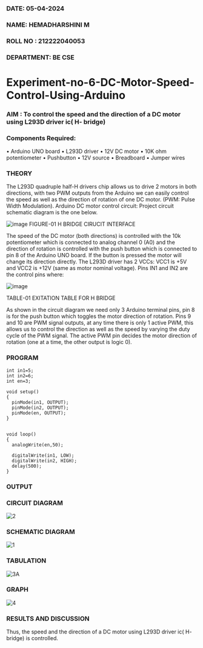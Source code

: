 ###  DATE: 05-04-2024
###  NAME: HEMADHARSHINI M
###  ROLL NO : 212222040053
###  DEPARTMENT: BE CSE
# Experiment-no-6-DC-Motor-Speed-Control-Using-Arduino
### AIM : To control the speed and the direction of a DC motor using L293D driver ic( H- bridge)

### Components Required:
•	Arduino UNO board
•	L293D driver
•	12V DC motor
•	10K ohm potentiometer
•	Pushbutton
•	12V source
•	Breadboard
•	Jumper wires
### THEORY 
The L293D quadruple half-H drivers chip allows us to drive 2 motors in both directions, with two PWM outputs from the Arduino we can easily control the speed as well as the direction of rotation of one DC motor. (PWM: Pulse Width Modulation).
Arduino DC motor control circuit:
Project circuit schematic diagram is the one below.

![image](https://user-images.githubusercontent.com/36288975/167763051-b230c183-afc5-46f2-ba95-0f95e10dd6c9.png)
FIGURE-01 H BRIDGE CIRUCIT INTERFACE 
 
The speed of the DC motor (both directions) is controlled with the 10k potentiometer which is connected to analog channel 0 (A0) and the direction of rotation is controlled with the push button which is connected to pin 8 of the Arduino UNO board. If the button is pressed the motor will change its direction directly.
The L293D driver has 2 VCCs: VCC1 is +5V and VCC2 is +12V (same as motor nominal voltage). Pins IN1 and IN2 are the control pins where:





![image](https://user-images.githubusercontent.com/36288975/167763120-1421c2c5-8381-49eb-b376-03f6e1113b7a.png)






TABLE-01 EXITATION TABLE FOR H BRIDGE 

As shown in the circuit diagram we need only 3 Arduino terminal pins, pin 8 is for the push button which toggles the motor direction of rotation. Pins 9 and 10 are PWM signal outputs, at any time there is only 1 active PWM, this allows us to control the direction as well as the speed by varying the duty cycle of the PWM signal. The active PWM pin decides the motor direction of rotation (one at a time, the other output is logic 0).

### PROGRAM 
```
int in1=5;
int in2=6;
int en=3;

void setup()
{
  pinMode(in1, OUTPUT);
  pinMode(in2, OUTPUT);
  pinMode(en, OUTPUT);
}


void loop()
{ 
  analogWrite(en,50);
 
  digitalWrite(in1, LOW);
  digitalWrite(in2, HIGH);
  delay(500);
}
```
### OUTPUT
### CIRCUIT DIAGRAM

![2](https://github.com/HemadharshiniMurugan/Experiment-no-7-DC-Motor-Speed-Control-Using-Arduino/assets/119404809/f49c99e5-d3e6-417e-b4d3-545ebcdee460)

### SCHEMATIC DIAGRAM

![1](https://github.com/HemadharshiniMurugan/Experiment-no-7-DC-Motor-Speed-Control-Using-Arduino/assets/119404809/d55d381d-9eaa-4716-ba72-f34d59d2a8c7)

### TABULATION

![3A](https://github.com/HemadharshiniMurugan/Experiment-no-7-DC-Motor-Speed-Control-Using-Arduino/assets/119404809/ed576b3c-abbd-421a-91b6-308a0279edf9)

### GRAPH

![4](https://github.com/HemadharshiniMurugan/Experiment-no-7-DC-Motor-Speed-Control-Using-Arduino/assets/119404809/0374c76e-b764-4d81-921c-d7479624ba1d)






### RESULTS AND DISCUSSION 
Thus, the speed and the direction of a DC motor using L293D driver ic( H- bridge) is controlled.
